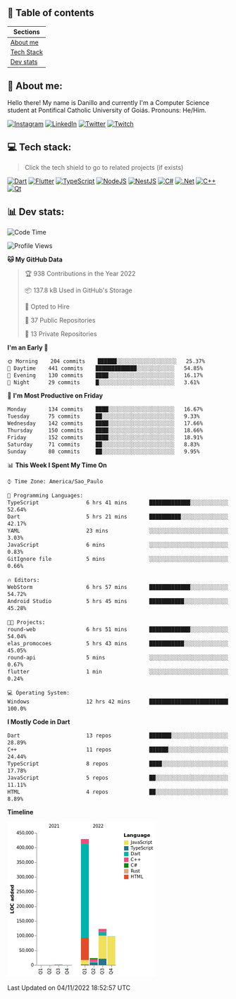 ## 📃 Table of contents

|Sections|
|-|
|[About me](#about-me)|
|[Tech Stack](#tech-stack)|
|[Dev stats](#dev-stats)|

<a name="about-me"/>

## 🌈 About me:
Hello there! My name is Danillo and currently I'm a Computer Science student at Pontifical Catholic University of Goiás. Pronouns: He/Him.

[![Instagram](https://img.shields.io/badge/Instagram-%23E4405F.svg?logo=Instagram&logoColor=white)](https://instagram.com/danilloilggner)
[![LinkedIn](https://img.shields.io/badge/LinkedIn-%230077B5.svg?logo=linkedin&logoColor=white)](https://linkedin.com/in/danilloism)
[![Twitter](https://img.shields.io/badge/Twitter-%231DA1F2.svg?logo=Twitter&logoColor=white)](https://twitter.com/danilloism)
[![Twitch](https://img.shields.io/badge/Twitch-%239146FF.svg?logo=Twitch&logoColor=white)](https://twitch.tv/danilloism) 

<a name="tech-stack"/>

## 💻 Tech stack:
> Click the tech shield to go to related projects (if exists)

[![Dart](https://img.shields.io/badge/dart-%230175C2.svg?style=for-the-badge&logo=dart&logoColor=white)](https://github.com/danilloism/danilloism/blob/main/Flutter.md) [![Flutter](https://img.shields.io/badge/Flutter-%2302569B.svg?style=for-the-badge&logo=Flutter&logoColor=white)](https://github.com/danilloism/danilloism/blob/main/Flutter.md) [![TypeScript](https://img.shields.io/badge/typescript-%23007ACC.svg?style=for-the-badge&logo=typescript&logoColor=white)](https://github.com/danilloism/danilloism/blob/main/Typescript.md) [![NodeJS](https://img.shields.io/badge/node.js-6DA55F?style=for-the-badge&logo=node.js&logoColor=white)](https://github.com/danilloism/danilloism/blob/main/Node.js.md) [![NestJS](https://img.shields.io/badge/nestjs-%23E0234E.svg?style=for-the-badge&logo=nestjs&logoColor=white)](https://github.com/danilloism/danilloism/blob/main/Nest.js.md) [![C#](https://img.shields.io/badge/c%23-%23239120.svg?style=for-the-badge&logo=c-sharp&logoColor=white)](#) [![.Net](https://img.shields.io/badge/.NET-5C2D91?style=for-the-badge&logo=.net&logoColor=white)](#) [![C++](https://img.shields.io/badge/c++-%2300599C.svg?style=for-the-badge&logo=c%2B%2B&logoColor=white)](https://github.com/danilloism/danilloism/blob/main/C%2B%2B.md) [![Qt](https://img.shields.io/badge/Qt-%23217346.svg?style=for-the-badge&logo=Qt&logoColor=white)](https://github.com/danilloism/danilloism/blob/main/C%2B%2B.md)
<!---
- 🌱 Currently learning:

![Vue.js](https://img.shields.io/badge/vuejs-%2335495e.svg?style=for-the-badge&logo=vuedotjs&logoColor=%234FC08D) ![Angular](https://img.shields.io/badge/angular-%23DD0031.svg?style=for-the-badge&logo=angular&logoColor=white)
--->

<a name="dev-stats"/>

## 📊 Dev stats:
<!---
[![](https://github-readme-stats.vercel.app/api?username=danilloism&theme=radical&hide_border=false&include_all_commits=false&count_private=false)](#)<br>
[![](https://github-readme-streak-stats.herokuapp.com/?user=danilloism&theme=radical&hide_border=false)](#)<br>
[![](https://github-readme-stats.vercel.app/api/top-langs/?username=danilloism&theme=radical&hide_border=false&include_all_commits=false&count_private=false&layout=compact)](#)<br>
--->
<!--START_SECTION:waka-->
![Code Time](http://img.shields.io/badge/Code%20Time-744%20hrs%202%20mins-blue)

![Profile Views](http://img.shields.io/badge/Profile%20Views-0-blue)

**🐱 My GitHub Data** 

> 🏆 938 Contributions in the Year 2022
 > 
> 📦 137.8 kB Used in GitHub's Storage 
 > 
> 💼 Opted to Hire
 > 
> 📜 37 Public Repositories 
 > 
> 🔑 13 Private Repositories  
 > 
**I'm an Early 🐤** 

```text
🌞 Morning    204 commits    ██████░░░░░░░░░░░░░░░░░░░   25.37% 
🌆 Daytime    441 commits    █████████████░░░░░░░░░░░░   54.85% 
🌃 Evening    130 commits    ████░░░░░░░░░░░░░░░░░░░░░   16.17% 
🌙 Night      29 commits     █░░░░░░░░░░░░░░░░░░░░░░░░   3.61%

```
📅 **I'm Most Productive on Friday** 

```text
Monday       134 commits    ████░░░░░░░░░░░░░░░░░░░░░   16.67% 
Tuesday      75 commits     ██░░░░░░░░░░░░░░░░░░░░░░░   9.33% 
Wednesday    142 commits    ████░░░░░░░░░░░░░░░░░░░░░   17.66% 
Thursday     150 commits    ████░░░░░░░░░░░░░░░░░░░░░   18.66% 
Friday       152 commits    ████░░░░░░░░░░░░░░░░░░░░░   18.91% 
Saturday     71 commits     ██░░░░░░░░░░░░░░░░░░░░░░░   8.83% 
Sunday       80 commits     ██░░░░░░░░░░░░░░░░░░░░░░░   9.95%

```


📊 **This Week I Spent My Time On** 

```text
⌚︎ Time Zone: America/Sao_Paulo

💬 Programming Languages: 
TypeScript               6 hrs 41 mins       █████████████░░░░░░░░░░░░   52.64% 
Dart                     5 hrs 21 mins       ██████████░░░░░░░░░░░░░░░   42.17% 
YAML                     23 mins             ░░░░░░░░░░░░░░░░░░░░░░░░░   3.03% 
JavaScript               6 mins              ░░░░░░░░░░░░░░░░░░░░░░░░░   0.83% 
GitIgnore file           5 mins              ░░░░░░░░░░░░░░░░░░░░░░░░░   0.66%

🔥 Editors: 
WebStorm                 6 hrs 57 mins       █████████████░░░░░░░░░░░░   54.72% 
Android Studio           5 hrs 45 mins       ███████████░░░░░░░░░░░░░░   45.28%

🐱‍💻 Projects: 
round-web                6 hrs 51 mins       █████████████░░░░░░░░░░░░   54.04% 
elas_promocoes           5 hrs 43 mins       ███████████░░░░░░░░░░░░░░   45.05% 
round-api                5 mins              ░░░░░░░░░░░░░░░░░░░░░░░░░   0.67% 
flutter                  1 min               ░░░░░░░░░░░░░░░░░░░░░░░░░   0.24%

💻 Operating System: 
Windows                  12 hrs 42 mins      █████████████████████████   100.0%

```

**I Mostly Code in Dart** 

```text
Dart                     13 repos            ███████░░░░░░░░░░░░░░░░░░   28.89% 
C++                      11 repos            ██████░░░░░░░░░░░░░░░░░░░   24.44% 
TypeScript               8 repos             ████░░░░░░░░░░░░░░░░░░░░░   17.78% 
JavaScript               5 repos             ██░░░░░░░░░░░░░░░░░░░░░░░   11.11% 
HTML                     4 repos             ██░░░░░░░░░░░░░░░░░░░░░░░   8.89%

```


**Timeline**

![Chart not found](https://raw.githubusercontent.com/danilloism/danilloism/main/charts/bar_graph.png) 


 Last Updated on 04/11/2022 18:52:57 UTC
<!--END_SECTION:waka-->
